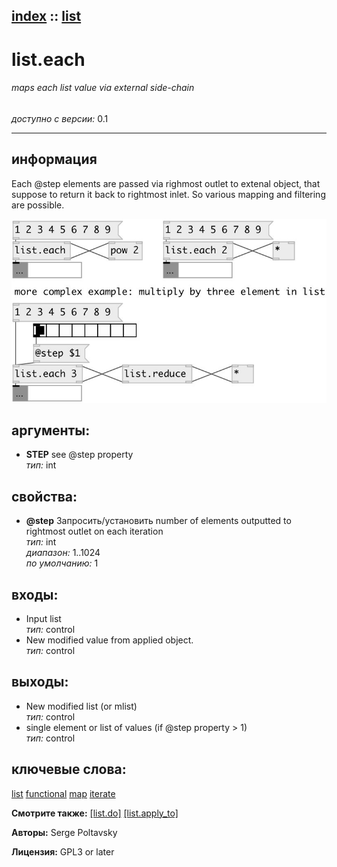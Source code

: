 [index](index.html) :: [list](category_list.html)
---

# list.each

###### maps each list value via external side-chain

*доступно с версии:* 0.1

---


## информация
Each @step elements are passed via righmost outlet to extenal object, that suppose to return it back to rightmost inlet. So various mapping and filtering are possible.


[![example](../examples/img/list.each.jpg)](../examples/pd/list.each.pd)



## аргументы:

* **STEP**
see @step property<br>
_тип:_ int<br>





## свойства:

* **@step** 
Запросить/установить number of elements outputted to rightmost outlet on each iteration<br>
_тип:_ int<br>
_диапазон:_ 1..1024<br>
_по умолчанию:_ 1<br>



## входы:

* Input list<br>
_тип:_ control
* New modified value from applied object.<br>
_тип:_ control



## выходы:

* New modified list (or mlist)<br>
_тип:_ control
* single element or list of values (if @step property &gt; 1)<br>
_тип:_ control



## ключевые слова:

[list](keywords/list.html)
[functional](keywords/functional.html)
[map](keywords/map.html)
[iterate](keywords/iterate.html)



**Смотрите также:**
[\[list.do\]](list.do.html)
[\[list.apply_to\]](list.apply_to.html)




**Авторы:** Serge Poltavsky




**Лицензия:** GPL3 or later





